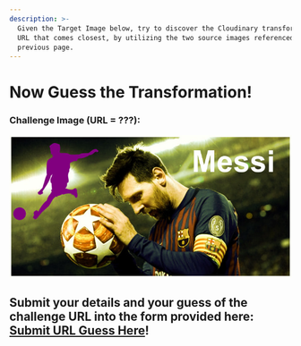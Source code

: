 ```yaml
---
description: >-
  Given the Target Image below, try to discover the Cloudinary transformation
  URL that comes closest, by utilizing the two source images referenced in the
  previous page.
---
```


# Now Guess the Transformation!

### Challenge Image \(**URL = ???**\):

![](.gitbook/assets/messi-2-4.jpg)

## Submit your details and your guess of the challenge URL into the form provided here: [Submit URL Guess Here](https://docs.google.com/forms/d/e/1FAIpQLScHtLKmc8oyPaGZhTtNyONNOTbGzlfnksj2JjSnLwWF_GGKlw/viewform)!

